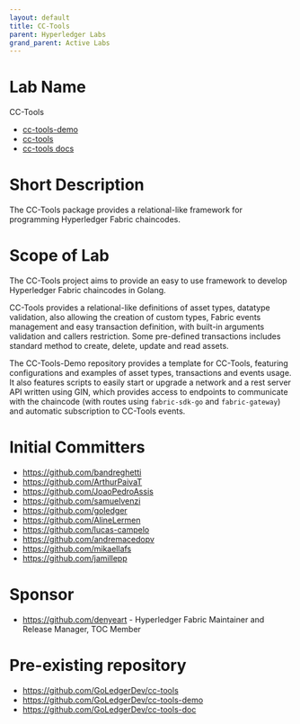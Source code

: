 ```yaml
---
layout: default
title: CC-Tools
parent: Hyperledger Labs
grand_parent: Active Labs
---
```

# Lab Name
CC-Tools

* [cc-tools-demo](https://github.com/hyperledger-labs/cc-tools-demo)
* [cc-tools](https://github.com/hyperledger-labs/cc-tools)
* [cc-tools docs](https://github.com/hyperledger-labs/cc-tools-doc)

# Short Description
The CC-Tools package provides a relational-like framework for programming Hyperledger Fabric chaincodes.

# Scope of Lab
The CC-Tools project aims to provide an easy to use framework to develop Hyperledger Fabric chaincodes in Golang.

CC-Tools provides a relational-like definitions of asset types, datatype validation, also allowing the creation of custom types, Fabric events management and easy transaction definition, with built-in arguments validation and callers restriction. Some pre-defined transactions includes standard method to create, delete, update and read assets.

The CC-Tools-Demo repository provides a template for CC-Tools, featuring configurations and examples of asset types, transactions and events usage. It also features scripts to easily start or upgrade a network and a rest server API written using GIN, which provides access to endpoints to communicate with the chaincode (with routes using `fabric-sdk-go` and `fabric-gateway`) and automatic subscription to CC-Tools events.

# Initial Committers
- https://github.com/bandreghetti
- https://github.com/ArthurPaivaT
- https://github.com/JoaoPedroAssis
- https://github.com/samuelvenzi
- https://github.com/goledger
- https://github.com/AlineLermen
- https://github.com/lucas-campelo
- https://github.com/andremacedopv
- https://github.com/mikaellafs
- https://github.com/jamillepp

# Sponsor
- https://github.com/denyeart - Hyperledger Fabric Maintainer and Release Manager, TOC Member

# Pre-existing repository
- https://github.com/GoLedgerDev/cc-tools
- https://github.com/GoLedgerDev/cc-tools-demo
- https://github.com/GoLedgerDev/cc-tools-doc
